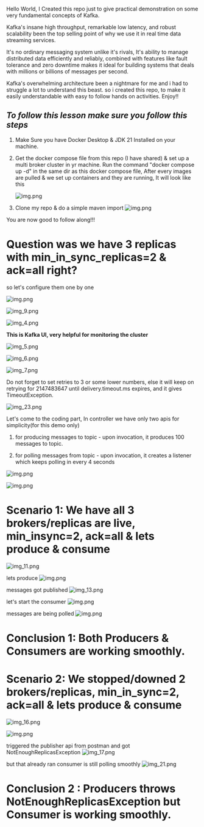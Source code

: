 Hello World, 
I Created this repo just to give practical demonstration on some very fundamental concepts of Kafka.

Kafka's insane high throughput, remarkable low latency, and robust scalability 
been the top selling point of why we use it in real time data streaming services.

It's no ordinary messaging system unlike it's rivals,
It's ability to manage distributed data efficiently and reliably, 
combined with features like fault tolerance and zero downtime makes it ideal for 
building systems that deals with millions or billions of messages per second.


Kafka's overwhelming architecture been a nightmare for me and i had to struggle a lot 
to understand this beast. so i created this repo, 
to make it easily understandable with easy to follow hands on activities. Enjoy!!

## _**To follow this lesson make sure you follow this steps**_

1) Make Sure you have Docker Desktop & JDK 21 Installed on your machine.
2) Get the docker compose file from this repo (I have shared) & set up a multi broker cluster in yr machine.
   Run the command "docker compose up -d" in the same dir as this docker compose file, 
   After every images are pulled & we set up containers and they are running, It will look like this

   ![img.png](setup_static/img.png)


3) Clone my repo & do a simple maven import
   ![img.png](setup_static/img_setup.png)

You are now good to follow along!!!

# **Question was we have 3 replicas with min_in_sync_replicas=2 & ack=all right?**

so let's configure them one by one

![img.png](not_enough_replica_static/img.png)

![img_9.png](not_enough_replica_static/img_9.png)

![img_4.png](not_enough_replica_static/img_4.png)

**This is Kafka UI, very helpful for monitoring the cluster**

![img_5.png](not_enough_replica_static/img_5.png)

![img_6.png](not_enough_replica_static/img_6.png)

![img_7.png](not_enough_replica_static/img_7.png)

Do not forget to set retries to 3 or some lower numbers, else it will keep on retrying for 2147483647 
until delivery.timeout.ms expires, and it gives TimeoutException.

![img_23.png](not_enough_replica_static/img_23.png)

Let's come to the coding part, In controller we have only two apis for simplicity(for this demo only)

1) for producing messages to topic - upon invocation, it produces 100 messages to topic. 

2) for polling messages from topic - upon invocation, it creates a listener which keeps polling in every 4 seconds

![img.png](not_enough_replica_static/img_produces.png)

![img.png](not_enough_replica_static/img_conss.png)


# **Scenario 1: We have all 3 brokers/replicas are live, min_insync=2, ack=all & lets produce & consume**

![img_11.png](not_enough_replica_static/img_11.png)

lets produce
![img.png](not_enough_replica_static/img_produce.png)

messages got published
![img_13.png](not_enough_replica_static/img_13.png)

let's start the consumer
![img.png](not_enough_replica_static/img_consumes.png)

messages are being polled
![img.png](not_enough_replica_static/img_polling.png)

# **Conclusion 1: Both Producers & Consumers are working smoothly.**


# **Scenario 2: We stopped/downed  2 brokers/replicas, min_in_sync=2, ack=all & lets produce & consume**


![img_16.png](not_enough_replica_static/img_16.png)

![img.png](not_enough_replica_static/img_disconnected.png)

triggered the publisher api from postman and got NotEnoughReplicasException 
![img_17.png](not_enough_replica_static/img_17.png)

but that already ran consumer is still polling smoothly
![img_21.png](not_enough_replica_static/img_21.png)


# **Conclusion 2 : Producers throws NotEnoughReplicasException but Consumer is working smoothly.**


















